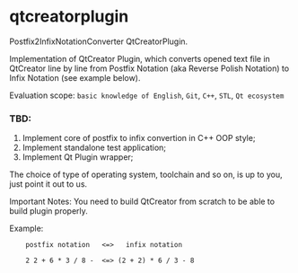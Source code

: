 # qtcreatorplugin

Postfix2InfixNotationConverter QtCreatorPlugin.

Implementation of QtCreator Plugin, which converts opened text file in QtCreator line by line from Postfix Notation (aka Reverse Polish Notation) to Infix Notation (see example below).

Evaluation scope: `basic knowledge of English`, `Git`, `C++`, `STL`, `Qt ecosystem`

### TBD: 
1.    Implement core of postfix to infix convertion in C++ OOP style; 
2.    Implement standalone test application; 
3.    Implement Qt Plugin wrapper;

The choice of type of operating system, toolchain and so on, is up to you, just point it out to us.

Important Notes: You need to build QtCreator from scratch to be able to build plugin properly.

Example:  
 
`    postfix notation	<=>   infix notation`

`    2 2 + 6 * 3 / 8 - 	<=> (2 + 2) * 6 / 3 - 8`
